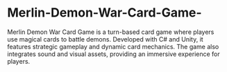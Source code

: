 # Merlin-Demon-War-Card-Game-
Merlin Demon War Card Game is a turn-based card game where players use magical cards to battle demons. Developed with C# and Unity, it features strategic gameplay and dynamic card mechanics. The game also integrates sound and visual assets, providing an immersive experience for players.
